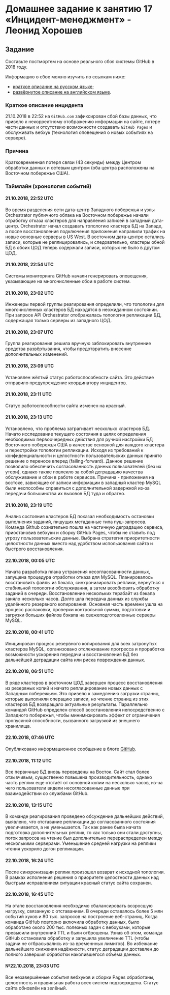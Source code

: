 # Домашнее задание к занятию 17 «Инцидент-менеджмент» - Леонид Хорошев

## Задание

Составьте постмортем на основе реального сбоя системы GitHub в 2018 году.

Информацию о сбое можно изучить по ссылкам ниже:

* [краткое описание на русском языке](https://habr.com/ru/post/427301/);
* [развёрнутое описание на английском языке](https://github.blog/2018-10-30-oct21-post-incident-analysis/).



### Краткое описание инцидента
 
21.10.2018 в 22:52 на `GitHub.com` зафиксирован сбой базы данных, что привело к некорректному отображению информации на сайте, потере части данных и отсутствию возможности создавать `GitHub Pages` и обслуживать вебхук (технология оповещения о новых событиях на сервере).

### Причина

Кратковременная потеря связи (43 секунды) между Центром обработки данных и сетевым центром (оба центра расположены на Восточном побережье США).

### Таймлайн (хронология событий)

#### 21.10.2018, 22:52 UTC 
Во время разделения сети  дата-центр Западного побережья и узлы Orchestrator публичного облака на Восточном побережье начали отработку отказа кластеров для направления записей в западный дата-центр. Orchestrator начал создавать топологию кластера БД на Западе, а после восстановления подключения приложения направили трафик на новые основные серверы в US West. В восточном дата-центре остались записи, которые не реплицировались, и следовательно, кластеры обной БД в обоих ЦОД теперь содержали записи, которых не было в другом ЦОД.

#### 21.10.2018, 22:54 UTC
Cистемы мониторинга GitHub начали генерировать оповещения, указывающие на многочисленные сбои в работе систем.

#### 21.10.2018, 23:02 UTC
Инженеры первой группы реагирования определили, что топологии для многочисленных кластеров БД находятся в неожиданном состоянии. При запросе API Orchestrator отображалась топология репликации БД, содержащая только серверы из западного ЦОД.

#### 21.10.2018, 23:07 UTC
Группа реагирования решила вручную заблокировать внутренние средства развёртывания, чтобы предотвратить внесение дополнительных изменений. 

#### 21.10.2018, 23:09 UTC
Установлен жёлтый статус работоспособности сайта. Это действие отправило предупреждение координатору инцидентов. 

#### 21.10.2018, 23:11 UTC
Статус  работоспособности сайта изменен на красный.

#### 21.10.2018, 23:13 UTC
Установлено, что проблема затрагивает несколько кластеров БД. Начато исследование текущего состояния в целях определения необходимых первоочередных действия для ручной настройки БД Восточного побережья США в качестве основной для каждого кластера и перестройки топологии репликации. Исходя из требований к конфиденциальности и целостности пользовательских данных принято решение о переносе вперед (failing-forward). Данное решение позволило обеспечить согласованность данных пользователей (без их утери), однако также повлекло за собой деградацию качества обслуживание и сбои в работе сервисов. Причина -  приложения на востоке, зависящие от записи информации в западный кластер MySQL были неспособны справиться с дополнительной задержкой из-за передачи большинства их вызовов БД туда и обратно.

#### 21.10.2018, 23:19 UTC
Анализ состояния кластеров БД показал необходимость остановки выполнения заданий, пишущих метаданные типа пуш-запросов. Команда Github сознательно пошла на частичную деградацию сервиса, приостановив вебхуки и сборку GitHub Pages, чтобы не ставить под угрозу пользовательские данные. Выбрана стратегия приоритетности целостности данных вместо над удобством использования сайта и быстрого восстановления.

#### 22.10.2018, 00:05 UTC
Начата разработка плана устранения несогласованности данных, запущена процедура отработки отказа для MySQL. Планировалось восстановить файлы из бэкапа, синхронизировать реплики, вернуться к стабильной топологии обслуживания, а затем возобновить обработку заданий в очереди. Восстановление нескольких терабайт из бэкапа заняло несколько часов. Долго шла передача данных из службы удалённого резервного копирования. Основная часть времени ушла на процесс распаковки, проверки контрольной суммы, подготовки и загрузки больших файлов бэкапа на свежеподготовленные серверы MySQL.

#### 22.10.2018, 00:41 UTC
Инициирован процесс резервного копирования для всех затронутых кластеров MySQL, организовано отслеживание прогресса и проработка возможности ускорения передачи и восстановления БД без дальнейшей деградации сайта или риска повреждения данных.

#### 22.10.2018, 06:51 UTC
В ряде кластеров в восточном ЦОД завершен процесс восстановления из резервных копий и начато реплицирование новых данных с Западным побережьем. Это привело к замедлению загрузки страниц, которые выполняли операцию записи, но чтение страниц из этих кластеров БД возвращало актуальные результаты. Параллельно командой GitHub определен способ восстановления непосредственно с Западного побережья, чтобы минимизировать эффект от ограничения пропускной способности, вызванного загрузкой из внешнего хранилища.

#### 22.10.2018, 07:46 UTC
Опубликовано информационное сообщение в блоге [GitHub](https://github.blog/2018-10-21-october21-incident-report/).

#### 22.10.2018, 11:12 UTC
Все первичные БД вновь переведены на Восток. Cайт стал более отзывчивым, существенно повышена производительность, однако часть реплик еще отстаёт от основной копии на несколько часов, из-за чего пользователи видели несогласованные данные при взаимодействии со службами GitHub. 

#### 22.10.2018, 13:15 UTC
В команде реагирования проведено обсуждение дальнейших действий, выявлено, что отставание репликации до согласованного состояния увеличивается, а не уменьшается. Так как ранее была начата подготовка дополнительных реплик, то как только они стали доступны, поток запросов на чтение был дополнительно перераспределен  между несколькими серверами. Уменьшение средней нагрузки на реплики чтения ускорило догон репликации.

#### 22.10.2018, 16:24 UTC
После синхронизации реплик произошел возврат к исходной топологии. В рамках исполнения решения о приоритете целостности данных над быстрым исправлением ситуации красный статус сайта сохранен.

#### 22.10.2018, 16:45 UTC
На этапе восстановления необходимо сбалансировать возросшую нагрузку, связанную с отставанием. В очереди оставалось более 5 млн событий хуков и 80 тыс. запросов на построение веб-страниц.
Когда команда GitHub повторно включила обработку данных, было обработано около 200 тыс. полезных задач с вебхуками, которые превысили внутренний TTL и были отброшены. Узнав об этом, команда GitHub остановила обработку и запушила увеличение TTL (чтобы задачи не отбрасывались из-за временнных лимитов). Во избежание дальнейшего снижения надёжности, статус деградации доставлен до полного завершия обработки накопившегося объёма данных.

#### №22.10.2018, 23:03 UTC
Все незавершённые события вебхуков и сборки Pages обработаны, целостность и правильная работа всех систем подтверждена. Статус сайта обновлён на зелёный.

